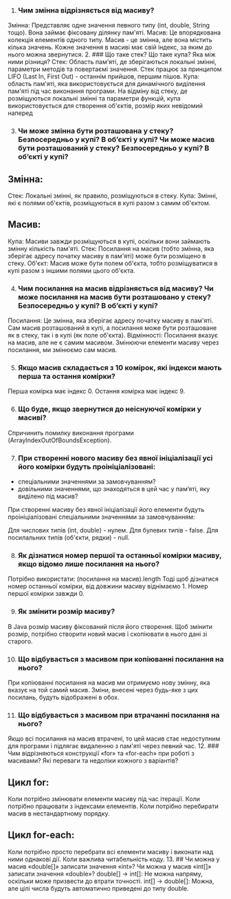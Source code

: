 1. ### Чим змінна відрізняється від масиву?
Змінна: Представляє одне значення певного типу (int, double, String тощо). Вона займає фіксовану ділянку пам'яті.
Масив: Це впорядкована колекція елементів одного типу. Масив - це змінна, але вона містить кілька значень. Кожне значення в масиві має свій індекс, за яким до нього можна звернутися.
2. ### Що таке стек? Що таке купа? Яка між ними різниця?
Стек: Область пам'яті, де зберігаються локальні змінні, параметри методів та повертаємі значення. Стек працює за принципом LIFO (Last In, First Out) - останнім прийшов, першим пішов.
Купа: область пам'яті, яка використовується для динамічного виділення пам'яті під час виконання програми. На відміну від стеку, де розміщуються локальні змінні та параметри функцій, купа використовується для створення об'єктів, розмір яких невідомий наперед

3. ### Чи може змінна бути розташована у стеку? Безпосередньо у купі? В об’єкті у купі? Чи може масив бути розташований у стеку? Безпосередньо у купі? В об’єкті у купі?
## Змінна:
Стек: Локальні змінні, як правило, розміщуються в стеку.
Купа: Змінні, які є полями об'єктів, розміщуються в купі разом з самим об'єктом.
## Масив:
Купа: Масиви завжди розміщуються в купі, оскільки вони займають змінну кількість пам'яті.
Стек: Посилання на масив (тобто змінна, яка зберігає адресу початку масиву в пам'яті) може бути розміщено в стеку.
Об'єкт: Масив може бути полем об'єкта, тобто розміщуватися в купі разом з іншими полями цього об'єкта.

4. ### Чим посилання на масив відрізняється від масиву? Чи може посилання на масив бути розташовано у стеку? Безпосередньо у купі? В об’єкті у купі?
Посилання: Це змінна, яка зберігає адресу початку масиву в пам'яті. Сам масив розташований в купі, а посилання може бути розташоване як в стеку, так і в купі (як поле об'єкта).
Відмінності: Посилання вказує на масив, але не є самим масивом. Змінюючи елементи масиву через посилання, ми змінюємо сам масив.

5. ### Якщо масив складається з 10 комірок, які індекси мають перша та остання комірки?
Перша комірка має індекс 0.
Остання комірка має індекс 9.

6. ### Що буде, якщо звернутися до неіснуючої комірки у масиві?
Спричинить помилку виконання програми (ArrayIndexOutOfBoundsException).

7. ### При створенні нового масиву без явної ініціалізації усі його комірки будуть проініціалізовані:
- спеціальними значеннями за замовчуванням?
- довільними значеннями, що знаходяться в цей час у пам’яті, яку виділено під масив?

При створенні масиву без явної ініціалізації його елементи будуть проініціалізовані спеціальними значеннями за замовчуванням:

Для числових типів (int, double) - нулем.
Для булевих типів - false.
Для посилальних типів (об'єкти, рядки) - null.

8. ### Як дізнатися номер першої та останньої комірки масиву, якщо відомо лише посилання на нього?
Потрібно використати: (посилання на масив).length
Тоді щоб дізнатися номер останньої комірки, від довжини масиву віднімаємо 1. Номер першої комірки завжди 0.

9. ### Як змінити розмір масиву?
В Java розмір масиву фіксований після його створення. Щоб змінити розмір, потрібно створити новий масив і скопіювати в нього дані зі старого.

10. ### Що відбувається з масивом при копіюванні посилання на нього?
При копіюванні посилання на масив ми отримуємо нову змінну, яка вказує на той самий масив. Зміни, внесені через будь-яке з цих посилань, будуть відображені в обох.

11. ### Що відбувається з масивом при втрачанні посилання на нього?
Якщо всі посилання на масив втрачені, то цей масив стає недоступним для програми і підлягає видаленню з пам'яті через певний час.
12. ### Чим відрізняються конструкції «for» та «for-each» при роботі з масивами? Які переваги та недоліки кожного з варіантів?
## Цикл for:
Коли потрібно змінювати елементи масиву під час ітерації.
Коли потрібно працювати з індексами елементів.
Коли потрібно перебирати масив в нестандартному порядку.
## Цикл for-each:
Коли потрібно просто перебрати всі елементи масиву і виконати над ними однакові дії.
Коли важлива читабельність коду.
13. ## Чи можна у масив «double[]» записати значення «int»? Чи можна у масив «int[]» записати значення «double»?
double[] -> int[]: Не можна напряму, оскільки може призвести до втрати точності.
int[] -> double[]: Можна, але цілі числа будуть автоматично приведені до типу double.